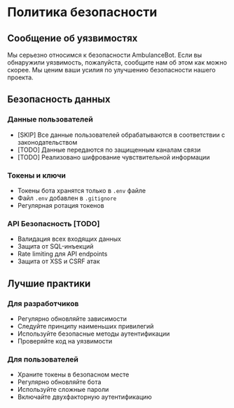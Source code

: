 # Политика безопасности

## Сообщение об уязвимостях

Мы серьезно относимся к безопасности AmbulanceBot. Если вы обнаружили уязвимость, пожалуйста, сообщите нам об этом как можно скорее. Мы ценим ваши усилия по улучшению безопасности нашего проекта.

## Безопасность данных

### Данные пользователей
- [SKIP] Все данные пользователей обрабатываются в соответствии с законодательством
- [TODO] Данные передаются по защищенным каналам связи
- [TODO] Реализовано шифрование чувствительной информации

### Токены и ключи
- Токены бота хранятся только в `.env` файле
- Файл `.env` добавлен в `.gitignore`
- Регулярная ротация токенов

### API Безопасность [TODO]
- Валидация всех входящих данных
- Защита от SQL-инъекций
- Rate limiting для API endpoints
- Защита от XSS и CSRF атак

## Лучшие практики

### Для разработчиков
- Регулярно обновляйте зависимости
- Следуйте принципу наименьших привилегий
- Используйте безопасные методы аутентификации
- Проверяйте код на уязвимости

### Для пользователей
- Храните токены в безопасном месте
- Регулярно обновляйте бота
- Используйте сложные пароли
- Включайте двухфакторную аутентификацию
